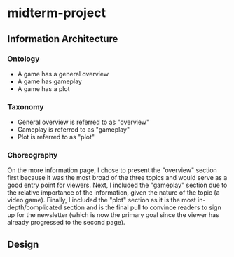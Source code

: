 # midterm-project



## Information Architecture

### Ontology

- A game has a general overview
- A game has gameplay
- A game has a plot

### Taxonomy

- General overview is referred to as "overview"
- Gameplay is referred to as "gameplay"
- Plot is referred to as "plot"

### Choreography

On the more information page, I chose to present the "overview" section first because it was the most broad of the three topics and would serve as a good entry point for viewers. Next, I included the "gameplay" section due to the relative importance of the information, given the nature of the topic (a video game). Finally, I included the "plot" section as it is the most in-depth/complicated section and is the final pull to convince readers to sign up for the newsletter (which is now the primary goal since the viewer has already progressed to the second page).



## Design

